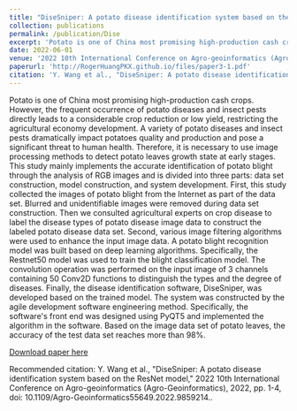 ```yaml
---
title: "DiseSniper: A potato disease identification system based on the ResNet model."
collection: publications
permalink: /publication/Dise
excerpt: 'Potato is one of China most promising high-production cash crops. However, the frequent occurrence of potato diseases and insect pests directly leads to a considerable crop reduction or low yield, restricting the agricultural economy development.'
date: 2022-06-01
venue: '2022 10th International Conference on Agro-geoinformatics (Agro-Geoinformatics)'
paperurl: 'http://RogerHuangPKX.github.io/files/paper3-1.pdf'
citation: 'Y. Wang et al., "DiseSniper: A potato disease identification system based on the ResNet model," 2022 10th International Conference on Agro-geoinformatics (Agro-Geoinformatics), 2022, pp. 1-4, doi: 10.1109/Agro-Geoinformatics55649.2022.9859214.'
---
```


Potato is one of China most promising high-production cash crops. However, the frequent occurrence of potato diseases and insect pests directly leads to a considerable crop reduction or low yield, restricting the agricultural economy development. A variety of potato diseases and insect pests dramatically impact potatoes quality and production and pose a significant threat to human health. Therefore, it is necessary to use image processing methods to detect potato leaves growth state at early stages. This study mainly implements the accurate identification of potato blight through the analysis of RGB images and is divided into three parts: data set construction, model construction, and system development. First, this study collected the images of potato blight from the Internet as part of the data set. Blurred and unidentifiable images were removed during data set construction. Then we consulted agricultural experts on crop disease to label the disease types of potato disease image data to construct the labeled potato disease data set. Second, various image filtering algorithms were used to enhance the input image data. A potato blight recognition model was built based on deep learning algorithms. Specifically, the Restnet50 model was used to train the blight classification model. The convolution operation was performed on the input image of 3 channels containing 50 Conv2D functions to distinguish the types and the degree of diseases. Finally, the disease identification software, DiseSniper, was developed based on the trained model. The system was constructed by the agile development software engineering method. Specifically, the software's front end was designed using PyQT5 and implemented the algorithm in the software. Based on the image data set of potato leaves, the accuracy of the test data set reaches more than 98%.

[Download paper here](http://academicpages.github.io/files/paper3.pdf)

Recommended citation: Y. Wang et al., "DiseSniper: A potato disease identification system based on the ResNet model," 2022 10th International Conference on Agro-geoinformatics (Agro-Geoinformatics), 2022, pp. 1-4, doi: 10.1109/Agro-Geoinformatics55649.2022.9859214..